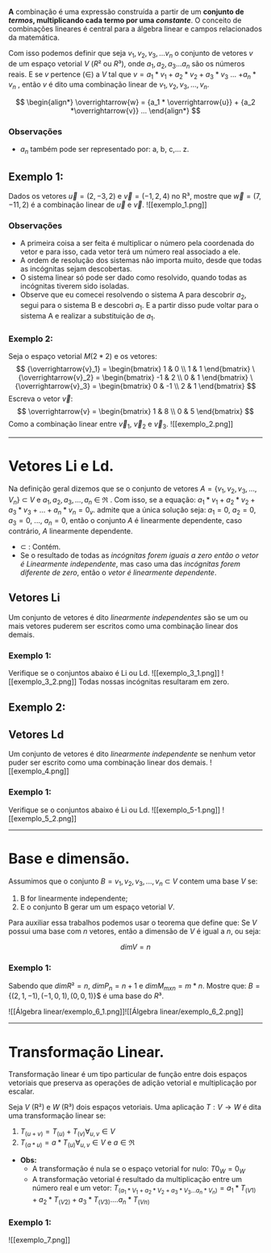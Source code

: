 **A** combinação é uma expressão construída a partir de um **conjunto de _termos_, multiplicando cada termo por uma _constante_**. O conceito de combinações lineares é central para a álgebra linear e campos relacionados da matemática.

Com isso podemos definir que seja $v_1, v_2, v_3, ... v_n$ o conjunto de vetores $v$ de um espaço vetorial $V$ ($R²$ ou $R³$), onde $a_1, a_2, a_3... a_n$ são os números reais. E se $v$ pertence ($\in$) a $V$ tal que $v = a_1*v_1 + a_2*v_2 + a_3 * v_3$ ... $+ a_n * v_n$ , então $v$ é dito uma combinação linear de $v_1, v_2, v_3, ..., v_n$.

$$
\begin{align*}
\overrightarrow{w} = {a_1 * \overrightarrow{u}} + {a_2 *\overrightarrow{v}} ...
\end{align*}
$$
### Observações
-  $a_n$ também pode ser representado por: a, b, c,... z.

## Exemplo 1:
Dados os vetores $\overrightarrow{u}=(2,-3,2)$ e $\overrightarrow{v}=(-1,2,4)$ no R³, mostre que $\overrightarrow{w}=(7,-11,2)$ é a combinação linear de $\overrightarrow{u}$ e $\overrightarrow{v}$.
![[exemplo_1.png]]
### Observações
- A primeira coisa a ser feita é multiplicar o número pela coordenada do vetor e para isso, cada vetor terá um número real associado a ele.
- A ordem de resolução dos sistemas não importa muito, desde que todas as incógnitas sejam descobertas.
- O sistema linear só pode ser dado como resolvido, quando todas as incógnitas tiverem sido isoladas.
- Observe que eu comecei resolvendo o sistema A para descobrir $a_2$, segui para o sistema B e descobri $a_1$. E a partir disso pude voltar para o sistema A e realizar a substituição de $a_1$.
### Exemplo 2:
Seja o espaço vetorial $M(2*2)$ e os vetores:
$$
{\overrightarrow{v}_1} = \begin{bmatrix}
1 & 0 \\
1 & 1
\end{bmatrix}
\
{\overrightarrow{v}_2} = \begin{bmatrix}
-1 & 2 \\
0 & 1
\end{bmatrix}
\
{\overrightarrow{v}_3} = \begin{bmatrix}
0 & -1 \\
2 & 1
\end{bmatrix}
$$
Escreva o vetor $\overrightarrow{v}$:
$$
\overrightarrow{v} = \begin{bmatrix}
1 & 8 \\
0 & 5
\end{bmatrix}
$$
Como a combinação linear entre $\overrightarrow{v}_1$, $\overrightarrow{v}_2$ e $\overrightarrow{v}_3$.
![[exemplo_2.png]]

---
# Vetores Li e Ld.

Na definição geral dizemos que se o conjunto de vetores $A = \{v_1, v_2, v_3,..., V_n\}$ $\subset$ $V$ e $a_1, a_2, a_3, ..., a_n$  $\in$ $\Re$ . Com isso, se a equação: $a_1*v_1+a_2*v_2+a_3*v_3 + ... + a_n * v_n = 0_v$. admite que a única solução seja: $a_1=0$, $a_2=0$, $a_3=0$, ..., $a_n=0$, então o conjunto $A$ é linearmente dependente, caso contrário, $A$ linearmente dependente.

- $\subset$ : Contém.
- Se o resultado de todas as _incógnitas forem iguais a zero então o vetor é Linearmente independente_, mas caso uma das _incógnitas forem diferente de zero_, então o _vetor é linearmente dependente_.
## Vetores Li
Um conjunto de vetores é dito _linearmente independentes_ são se um ou mais vetores puderem ser escritos como uma combinação linear dos demais.

### Exemplo 1:
Verifique se o conjuntos abaixo é Li ou Ld.
![[exemplo_3_1.png]]
![[exemplo_3_2.png]]
Todas nossas incógnitas resultaram em zero.

## Exemplo 2:

## Vetores Ld
Um conjunto de vetores é dito _linearmente independente_ se nenhum vetor puder ser escrito como uma combinação linear dos demais.
![[exemplo_4.png]]
### Exemplo 1:
Verifique se o conjuntos abaixo é Li ou Ld.
![[exemplo_5-1.png]]
![[exemplo_5_2.png]]

---
# Base e dimensão.
Assumimos que o conjunto $B={v_1,v_2,v_3,..., v_n}$ $\subset$ $V$ contem uma base $V$ se:
1. B for linearmente independente;
2. E o conjunto B gerar um um espaço vetorial $V$.

Para auxiliar essa trabalhos podemos usar o teorema que define que: Se $V$ possui uma base com $n$ vetores, então a dimensão de $V$ é igual a $n$, ou seja: 

$$
dimV = n
$$
### Exemplo 1:
Sabendo que $dimR² = n$, $dimP_n = n + 1$ e $dimM_{mxn} = m*n$. Mostre que:
$B = \{(2,1,-1), (-1,0,1), (0,0,1)\}$$ é uma base do $R³$.

![[Álgebra linear/exemplo_6_1.png]]![[Álgebra linear/exemplo_6_2.png]]

---
# Transformação Linear.
Transformação linear é um tipo particular de função entre dois espaços vetoriais que preserva as operações de adição vetorial e multiplicação por escalar.

Seja $V$ (R²) e $W$ (R³) dois espaços vetoriais. Uma aplicação $T : V \rightarrow W$ é dita uma transformação linear se:
1. $T_{(u+v)} =  T_{(u)} + T_{(v)} \forall_{u,v} \in V$
2. $T_{(a*u)} = a*T_{(u)} \forall_{u,v} \in V$ e $a \in \Re$
- **Obs:**
	- A transformação é nula se o espaço vetorial for nulo: $T{0_{W}} = 0_W$
	- A transformação vetorial é resultado da multiplicação entre um número real e um vetor: $T_{(a_1 * V_1 + a_2 * V_2 + a_3 * V_3 ... a_n * V_n)} = a_1 * T_{(V1)} + a_2 * T_{(V2)} + a_3 * T_{(V3)} .... a_n * T_{(Vn)}$

### Exemplo 1:
![[exemplo_7.png]]